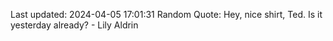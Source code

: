 Last updated: 2024-04-05 17:01:31
Random Quote: Hey, nice shirt, Ted. Is it yesterday already? - Lily Aldrin